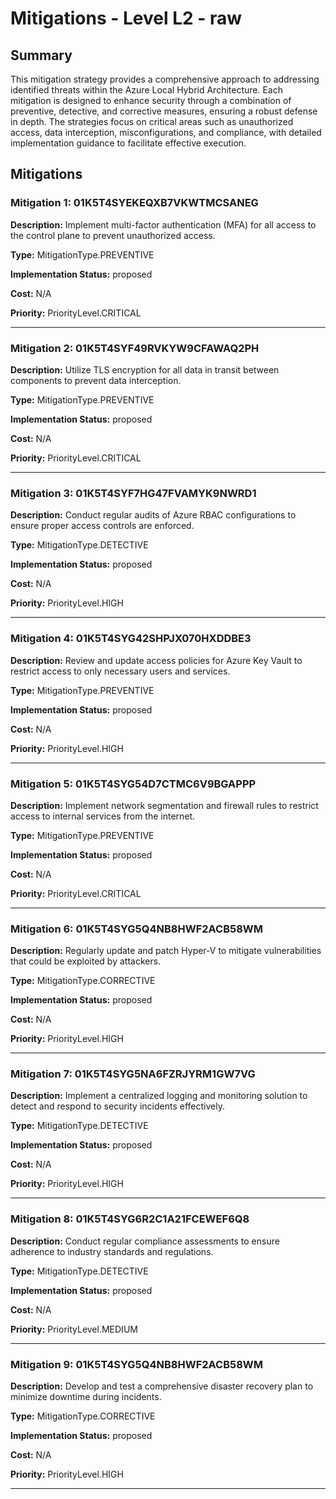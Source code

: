 # Mitigations - Level L2 - raw

## Summary

This mitigation strategy provides a comprehensive approach to addressing identified threats within the Azure Local Hybrid Architecture. Each mitigation is designed to enhance security through a combination of preventive, detective, and corrective measures, ensuring a robust defense in depth. The strategies focus on critical areas such as unauthorized access, data interception, misconfigurations, and compliance, with detailed implementation guidance to facilitate effective execution.

## Mitigations

### Mitigation 1: 01K5T4SYEKEQXB7VKWTMCSANEG

**Description:** Implement multi-factor authentication (MFA) for all access to the control plane to prevent unauthorized access.

**Type:** MitigationType.PREVENTIVE

**Implementation Status:** proposed

**Cost:** N/A

**Priority:** PriorityLevel.CRITICAL

---

### Mitigation 2: 01K5T4SYF49RVKYW9CFAWAQ2PH

**Description:** Utilize TLS encryption for all data in transit between components to prevent data interception.

**Type:** MitigationType.PREVENTIVE

**Implementation Status:** proposed

**Cost:** N/A

**Priority:** PriorityLevel.CRITICAL

---

### Mitigation 3: 01K5T4SYF7HG47FVAMYK9NWRD1

**Description:** Conduct regular audits of Azure RBAC configurations to ensure proper access controls are enforced.

**Type:** MitigationType.DETECTIVE

**Implementation Status:** proposed

**Cost:** N/A

**Priority:** PriorityLevel.HIGH

---

### Mitigation 4: 01K5T4SYG42SHPJX070HXDDBE3

**Description:** Review and update access policies for Azure Key Vault to restrict access to only necessary users and services.

**Type:** MitigationType.PREVENTIVE

**Implementation Status:** proposed

**Cost:** N/A

**Priority:** PriorityLevel.HIGH

---

### Mitigation 5: 01K5T4SYG54D7CTMC6V9BGAPPP

**Description:** Implement network segmentation and firewall rules to restrict access to internal services from the internet.

**Type:** MitigationType.PREVENTIVE

**Implementation Status:** proposed

**Cost:** N/A

**Priority:** PriorityLevel.CRITICAL

---

### Mitigation 6: 01K5T4SYG5Q4NB8HWF2ACB58WM

**Description:** Regularly update and patch Hyper-V to mitigate vulnerabilities that could be exploited by attackers.

**Type:** MitigationType.CORRECTIVE

**Implementation Status:** proposed

**Cost:** N/A

**Priority:** PriorityLevel.HIGH

---

### Mitigation 7: 01K5T4SYG5NA6FZRJYRM1GW7VG

**Description:** Implement a centralized logging and monitoring solution to detect and respond to security incidents effectively.

**Type:** MitigationType.DETECTIVE

**Implementation Status:** proposed

**Cost:** N/A

**Priority:** PriorityLevel.HIGH

---

### Mitigation 8: 01K5T4SYG6R2C1A21FCEWEF6Q8

**Description:** Conduct regular compliance assessments to ensure adherence to industry standards and regulations.

**Type:** MitigationType.DETECTIVE

**Implementation Status:** proposed

**Cost:** N/A

**Priority:** PriorityLevel.MEDIUM

---

### Mitigation 9: 01K5T4SYG5Q4NB8HWF2ACB58WM

**Description:** Develop and test a comprehensive disaster recovery plan to minimize downtime during incidents.

**Type:** MitigationType.CORRECTIVE

**Implementation Status:** proposed

**Cost:** N/A

**Priority:** PriorityLevel.HIGH

---

